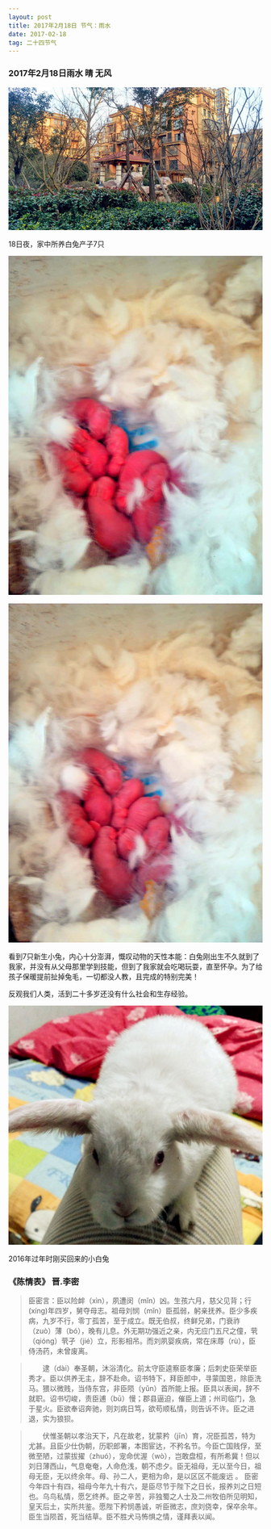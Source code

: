 ```yaml
---
layout: post
title: 2017年2月18日 节气：雨水
date: 2017-02-18
tag: 二十四节气
---
```


### 2017年2月18日雨水 晴 无风

![](/images/24/2017_2_18.jpg)

18日夜，家中所养白兔产子7只

![](/images/24/2017_2_18_r1.jpg)

![](/images/24/2017_2_18_r2.jpg)

看到7只新生小兔，内心十分澎湃，慨叹动物的天性本能：白兔刚出生不久就到了我家，并没有从父母那里学到技能，但到了我家就会吃喝玩耍，直至怀孕。为了给孩子保暖提前扯掉兔毛，一切都没人教，且完成的特别完美！

反观我们人类，活到二十多岁还没有什么社会和生存经验。

![](/images/24/2017_2_18_r0.jpg)

2016年过年时刚买回来的小白兔


### 《陈情表》  **晋.李密**

>   臣密言：臣以险衅（xìn），夙遭闵（mǐn）凶。生孩六月，慈父见背；行(xíng)年四岁，舅夺母志。祖母刘悯（mǐn）臣孤弱，躬亲抚养。臣少多疾病，九岁不行，零丁孤苦，至于成立。既无伯叔，终鲜兄弟，门衰祚（zuò）薄（bó），晚有儿息。外无期功强近之亲，内无应门五尺之僮，茕（qióng）茕孑（jié）立，形影相吊。而刘夙婴疾病，常在床蓐（rù），臣侍汤药，未曾废离。

>　　逮（dài）奉圣朝，沐浴清化。前太守臣逵察臣孝廉；后刺史臣荣举臣秀才。臣以供养无主，辞不赴命。诏书特下，拜臣郎中，寻蒙国恩，除臣洗马。猥以微贱，当侍东宫，非臣陨（yǔn）首所能上报。臣具以表闻，辞不就职。诏书切峻，责臣逋（bū）慢；郡县逼迫，催臣上道；州司临门，急于星火。臣欲奉诏奔驰，则刘病日笃，欲苟顺私情，则告诉不许。臣之进退，实为狼狈。

>　　伏惟圣朝以孝治天下，凡在故老，犹蒙矜（jīn）育，况臣孤苦，特为尤甚。且臣少仕伪朝，历职郎署，本图宦达，不矜名节。今臣亡国贱俘，至微至陋，过蒙拔擢（zhuó），宠命优渥（wò），岂敢盘桓，有所希冀！但以刘日薄西山，气息奄奄，人命危浅，朝不虑夕。臣无祖母，无以至今日，祖母无臣，无以终余年。母、孙二人，更相为命，是以区区不能废远
。
>  臣密今年四十有四，祖母今年九十有六，是臣尽节于陛下之日长，报养刘之日短也。乌鸟私情，愿乞终养。臣之辛苦，非独蜀之人士及二州牧伯所见明知，皇天后土，实所共鉴。愿陛下矜悯愚诚，听臣微志，庶刘侥幸，保卒余年。臣生当陨首，死当结草。臣不胜犬马怖惧之情，谨拜表以闻。
